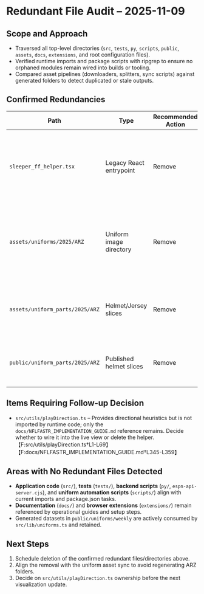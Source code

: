 # Redundant File Audit – 2025-11-09

## Scope and Approach
- Traversed all top-level directories (`src`, `tests`, `py`, `scripts`, `public`, `assets`, `docs`, `extensions`, and root configuration files).
- Verified runtime imports and package scripts with ripgrep to ensure no orphaned modules remain wired into builds or tooling.
- Compared asset pipelines (downloaders, splitters, sync scripts) against generated folders to detect duplicated or stale outputs.

## Confirmed Redundancies
| Path | Type | Recommended Action | Notes |
| --- | --- | --- | --- |
| `sleeper_ff_helper.tsx` | Legacy React entrypoint | Remove | Hard-coded user/league identifiers and direct Sleeper REST calls remain, but no source imports reference the file after the PyESPN migration (`rg "sleeper_ff_helper"` only hits documentation). 【F:sleeper_ff_helper.tsx†L1-L160】 |
| `assets/uniforms/2025/ARZ` | Uniform image directory | Remove | Duplicate of `assets/uniforms/2025/ARI`. Uniform fetcher writes canonical team codes (`ARI`) while mapping only the request URL to GUD codes. 【F:scripts/fetch-uniforms.ts†L16-L24】【F:scripts/fetch-uniforms.ts†L100-L132】 |
| `assets/uniform_parts/2025/ARZ` | Helmet/Jersey slices | Remove | Generated from the redundant `assets/uniforms/2025/ARZ` tree; runtime code normalizes ARZ→ARI before resolving assets so this folder is never read. 【F:src/constants/uniforms.ts†L6-L64】 |
| `public/uniform_parts/2025/ARZ` | Published helmet slices | Remove | `scripts/sync-helmets.ts` mirrors `assets/uniform_parts`, so the redundant ARZ tree also exists in the public bundle and can be deleted once the source folder is removed. |

## Items Requiring Follow-up Decision
- `src/utils/playDirection.ts` – Provides directional heuristics but is not imported by runtime code; only the `docs/NFLFASTR_IMPLEMENTATION_GUIDE.md` reference remains. Decide whether to wire it into the live view or delete the helper. 【F:src/utils/playDirection.ts†L1-L69】【F:docs/NFLFASTR_IMPLEMENTATION_GUIDE.md†L345-L359】

## Areas with No Redundant Files Detected
- **Application code** (`src/`), **tests** (`tests/`), **backend scripts** (`py/`, `espn-api-server.cjs`), and **uniform automation scripts** (`scripts/`) align with current imports and package.json tasks.
- **Documentation** (`docs/`) and **browser extensions** (`extensions/`) remain referenced by operational guides and setup steps.
- Generated datasets in `public/uniforms/weekly` are actively consumed by `src/lib/uniforms.ts` and retained.

## Next Steps
1. Schedule deletion of the confirmed redundant files/directories above.
2. Align the removal with the uniform asset sync to avoid regenerating ARZ folders.
3. Decide on `src/utils/playDirection.ts` ownership before the next visualization update.
